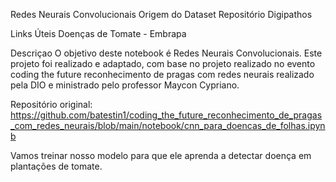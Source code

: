 Redes Neurais Convolucionais
Origem do Dataset Repositório Digipathos

Links Úteis Doenças de Tomate - Embrapa

Descriçao O objetivo deste notebook é Redes Neurais Convolucionais. Este projeto foi realizado e adaptado, com base no projeto realizado no evento coding the future reconhecimento de pragas com redes neurais realizado pela DIO e ministrado pelo professor Maycon Cypriano.

Repositório original: https://github.com/batestin1/coding_the_future_reconhecimento_de_pragas_com_redes_neurais/blob/main/notebook/cnn_para_doencas_de_folhas.ipynb

Vamos treinar nosso modelo para que ele aprenda a detectar doença em plantações de tomate.

